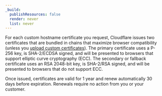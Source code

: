 ```yaml
---
_build:
  publishResources: false
  render: never
  list: never
---
```

For each custom hostname certificate you request, Cloudflare issues two certificates that are bundled in chains that maximize browser compatibility (unless you [upload custom certificates](/ssl-for-saas/custom-certificates/uploading-certificates)). The primary certificate uses a P-256 key, is SHA-2/ECDSA signed, and will be presented to browsers that support elliptic curve cryptography (ECC). The secondary or fallback certificate uses an RSA 2048-bit key, is SHA-2/RSA signed, and will be presented to browsers that do not support ECC.

Once issued, certificates are valid for 1 year and renew automatically 30 days before expiration. Renewals require no action from you or your customer.

